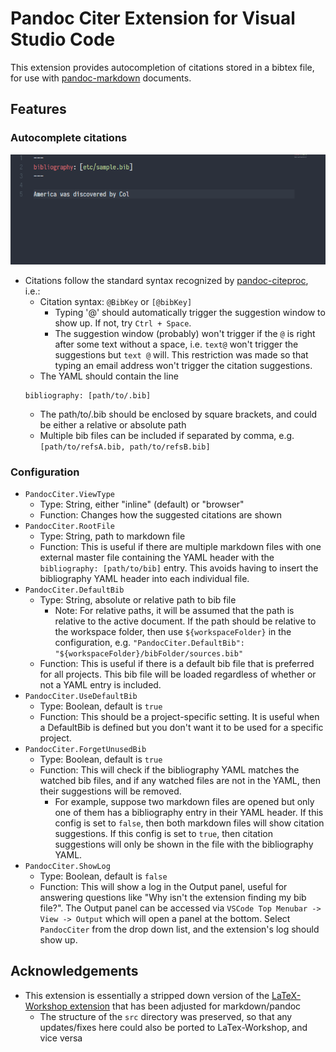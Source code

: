 # Pandoc Citer Extension for Visual Studio Code

This extension provides autocompletion of citations stored in a bibtex file, for use with [pandoc-markdown](https://pandoc.org/) documents. 

## Features

### Autocomplete citations

![Example of citation autocomplete](imgs/exmplCiter.gif)

- Citations follow the standard syntax recognized by [pandoc-citeproc](https://github.com/jgm/pandoc-citeproc), i.e.: 
    - Citation syntax: `@BibKey` or `[@bibKey]`
        + Typing '@' should automatically trigger the suggestion window to show up. If not, try `Ctrl + Space`.
        + The suggestion window (probably) won't trigger if the `@` is right after some text without a space, i.e. `text@` won't trigger the suggestions but `text @` will. This restriction was made so that typing an email address won't trigger the citation suggestions.
    - The YAML should contain the line 
    ```
    bibliography: [path/to/.bib]
    ```
    - The path/to/.bib should be enclosed by square brackets, and could be either a relative or absolute path
    - Multiple bib files can be included if separated by comma, e.g. `[path/to/refsA.bib, path/to/refsB.bib]`

### Configuration

- `PandocCiter.ViewType`
    + Type: String, either "inline" (default) or "browser"
    + Function: Changes how the suggested citations are shown
- `PandocCiter.RootFile`
    + Type: String, path to markdown file
    + Function: This is useful if there are multiple markdown files with one external master file containing the YAML header with the `bibliography: [path/to/bib]` entry. This avoids having to insert the bibliography YAML header into each individual file. 
- `PandocCiter.DefaultBib`
    + Type: String, absolute or relative path to bib file
        - Note: For relative paths, it will be assumed that the path is relative to the active document. If the path should be relative to the workspace folder, then use `${workspaceFolder}` in the configuration, e.g. `"PandocCiter.DefaultBib": "${workspaceFolder}/bibFolder/sources.bib"`
    + Function: This is useful if there is a default bib file that is preferred for all projects. This bib file will be loaded regardless of whether or not a YAML entry is included.
- `PandocCiter.UseDefaultBib`
    + Type: Boolean, default is `true`
    + Function: This should be a project-specific setting. It is useful when a DefaultBib is defined but you don't want it to be used for a specific project.
- `PandocCiter.ForgetUnusedBib`
    + Type: Boolean, default is `true`
    + Function: This will check if the bibliography YAML matches the watched bib files, and if any watched files are not in the YAML, then their suggestions will be removed.
        + For example, suppose two markdown files are opened but only one of them has a bibliography entry in their YAML header. If this config is set to `false`, then both markdown files will show citation suggestions. If this config is set to `true`, then citation suggestions will only be shown in the file with the bibliography YAML.
- `PandocCiter.ShowLog`
    + Type: Boolean, default is `false`
    + Function: This will show a log in the Output panel, useful for answering questions like "Why isn't the extension finding my bib file?". The Output panel can be accessed via `VSCode Top Menubar -> View -> Output` which will open a panel at the bottom. Select `PandocCiter` from the drop down list, and the extension's log should show up.

## Acknowledgements

- This extension is essentially a stripped down version of the [LaTeX-Workshop extension](https://github.com/James-Yu/LaTeX-Workshop) that has been adjusted for markdown/pandoc
    + The structure of the `src` directory was preserved, so that any updates/fixes here could also be ported to LaTex-Workshop, and vice versa
